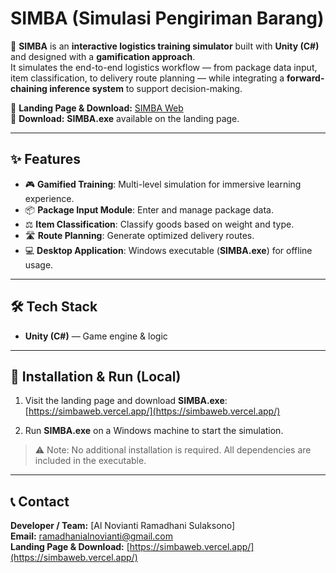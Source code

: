 # SIMBA (Simulasi Pengiriman Barang)

🚚 **SIMBA** is an **interactive logistics training simulator** built with **Unity (C#)** and designed with a **gamification approach**.  
It simulates the end-to-end logistics workflow — from package data input, item classification, to delivery route planning — while integrating a **forward-chaining inference system** to support decision-making.

🔗 **Landing Page & Download:** [SIMBA Web](https://simbaweb.vercel.app/)  
💾 **Download:** **SIMBA.exe** available on the landing page.

---

## ✨ Features

- 🎮 **Gamified Training**: Multi-level simulation for immersive learning experience.
- 📦 **Package Input Module**: Enter and manage package data.
- ⚖️ **Item Classification**: Classify goods based on weight and type.
- 🛣️ **Route Planning**: Generate optimized delivery routes.
- 💻 **Desktop Application**: Windows executable (**SIMBA.exe**) for offline usage.

---

## 🛠 Tech Stack

- **Unity (C#)** — Game engine & logic

---

## 🚀 Installation & Run (Local)

1. Visit the landing page and download **SIMBA.exe**:  
   [https://simbaweb.vercel.app/](https://simbaweb.vercel.app/)

2. Run **SIMBA.exe** on a Windows machine to start the simulation.

> ⚠️ Note: No additional installation is required. All dependencies are included in the executable.

---

## 📞 Contact

**Developer / Team:** [Al Novianti Ramadhani Sulaksono]  
**Email:** ramadhanialnovianti@gmail.com  
**Landing Page & Download:** [https://simbaweb.vercel.app/](https://simbaweb.vercel.app/)
